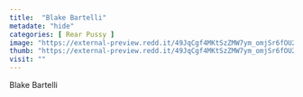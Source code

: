 ```yaml
---
title:  "Blake Bartelli"
metadate: "hide"
categories: [ Rear Pussy ]
image: "https://external-preview.redd.it/49JqCgf4MKtSzZMW7ym_omjSr6fOU219ow5ASQeYGqE.jpg?auto=webp&s=79169841529eb48161a1db9763238ec0e6af3df6"
thumb: "https://external-preview.redd.it/49JqCgf4MKtSzZMW7ym_omjSr6fOU219ow5ASQeYGqE.jpg?width=1080&crop=smart&auto=webp&s=9ca338ef969e76ceb0b605939826b14e9bf61c98"
visit: ""
---
```

Blake Bartelli
